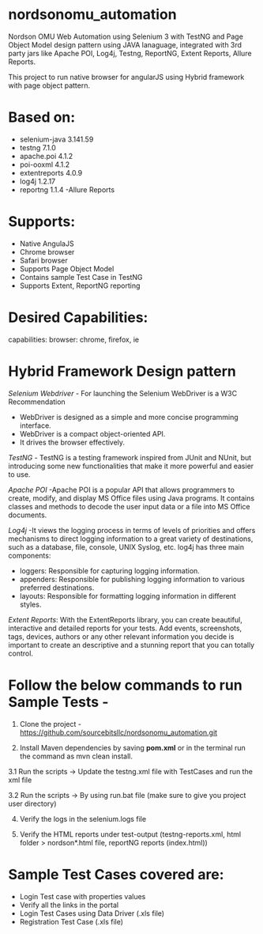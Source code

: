 # nordsonomu_automation

 Nordson OMU Web Automation using Selenium 3 with TestNG and Page Object Model design pattern using JAVA lanaguage, integrated with 3rd party jars like Apache POI, Log4j, Testng, ReportNG, Extent Reports, Allure Reports.
 
This project to run native browser for angularJS  using Hybrid framework with page object pattern.

# Based on:
- selenium-java 3.141.59
- testng 7.1.0
- apache.poi 4.1.2
- poi-ooxml 4.1.2
- extentreports 4.0.9
- log4j 1.2.17
- reportng 1.1.4
-Allure Reports

# Supports:
- Native AngulaJS
- Chrome browser
- Safari browser
- Supports Page Object Model
- Contains sample Test Case in TestNG
- Supports Extent, ReportNG reporting

# Desired Capabilities:
capabilities: browser: chrome, firefox, ie

# Hybrid Framework Design pattern
*Selenium Webdriver* - For launching the Selenium WebDriver is a W3C Recommendation
- WebDriver is designed as a simple and more concise programming interface.
- WebDriver is a compact object-oriented API.
- It drives the browser effectively.

*TestNG* - TestNG is a testing framework inspired from JUnit and NUnit, but introducing some new functionalities that make it more powerful and easier to use.

*Apache POI* -Apache POI is a popular API that allows programmers to create, modify, and display MS Office files using Java programs. 
It contains classes and methods to decode the user input data or a file into MS Office documents.

*Log4j* -It views the logging process in terms of levels of priorities and offers mechanisms to direct logging information to a great variety of destinations, such as a database, file, console, UNIX Syslog, etc.
log4j has three main components:
- loggers: Responsible for capturing logging information.
- appenders: Responsible for publishing logging information to various preferred destinations.
- layouts: Responsible for formatting logging information in different styles.

*Extent Reports*: With the ExtentReports library, you can create beautiful, interactive and detailed reports for your tests. Add events, screenshots, tags, devices, authors or any other relevant information you decide is important to create an descriptive and a stunning report that you can totally control.


# Follow the below commands to run Sample Tests -

1. Clone the project - https://github.com/sourcebitsllc/nordsonomu_automation.git

2. Install Maven dependencies by saving  **pom.xml** or in the terminal run the command as mvn clean install.

3.1 Run the scripts -> Update the testng.xml file with TestCases and run the xml file

3.2 Run the scripts -> By using run.bat file (make sure to give you project user directory)

4. Verify the logs in the selenium.logs file

5. Verify the HTML reports under test-output (testng-reports.xml, html folder > nordson*.html file, reportNG reports (index.html))

# Sample Test Cases covered are:
- Login Test case with properties values
- Verify all the links in the portal
- Login Test Cases using Data Driver (.xls file)
- Registration Test Case (.xls file)
